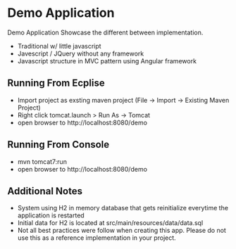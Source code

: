Demo Application
================

Demo Application Showcase the different between implementation.

  - Traditional w/ little javascript
  - Javescript / JQuery without any framework
  - Javascript structure in MVC pattern using Angular framework


Running From Ecplise
---------------------
  - Import project as exsting maven project (File -> Import -> Existing Maven Project)
  - Right click tomcat.launch > Run As -> Tomcat
  - open browser to http://localhost:8080/demo

Running From Console
--------------------
 - mvn tomcat7:run
 - open browser to http://localhost:8080/demo

Additional Notes
----------------
 - System using H2 in memory database that gets reinitialize everytime the application is restarted
 - Initial data for H2 is located at src/main/resources/data/data.sql
 - Not all best practices were follow when creating this app.  Please do not use this as a reference implementation in your project.